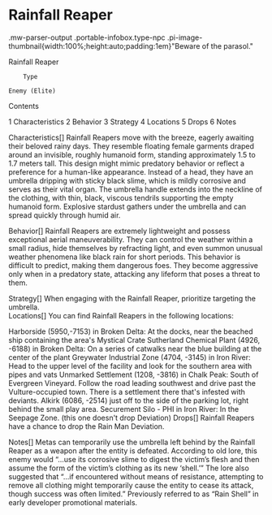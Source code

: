 # Rainfall Reaper

.mw-parser-output .portable-infobox.type-npc .pi-image-thumbnail{width:100%;height:auto;padding:1em}"Beware of the parasol."

Rainfall Reaper


	
		
		
	
	


	

	
		Type
	
	Enemy (Elite)




Contents

1 Characteristics
2 Behavior
3 Strategy
4 Locations
5 Drops
6 Notes



Characteristics[]
Rainfall Reapers move with the breeze, eagerly awaiting their beloved rainy days. They resemble floating female garments draped around an invisible, roughly humanoid form, standing approximately 1.5 to 1.7 meters tall. This design might mimic predatory behavior or reflect a preference for a human-like appearance. Instead of a head, they have an umbrella dripping with sticky black slime, which is mildly corrosive and serves as their vital organ. The umbrella handle extends into the neckline of the clothing, with thin, black, viscous tendrils supporting the empty humanoid form. Explosive stardust gathers under the umbrella and can spread quickly through humid air.

Behavior[]
Rainfall Reapers are extremely lightweight and possess exceptional aerial maneuverability. They can control the weather within a small radius, hide themselves by refracting light, and even summon unusual weather phenomena like black rain for short periods. This behavior is difficult to predict, making them dangerous foes. They become aggressive only when in a predatory state, attacking any lifeform that poses a threat to them.

Strategy[]
When engaging with the Rainfall Reaper, prioritize targeting the umbrella. 	 	 	 		 			 		 		 		 	 
Locations[]
You can find Rainfall Reapers in the following locations:

Harborside (5950,-7153) in Broken Delta: At the docks, near the beached ship containing the area's Mystical Crate
Sutherland Chemical Plant (4926, -6188) in Broken Delta: On a series of catwalks near the blue building at the center of the plant
Greywater Industrial Zone (4704, -3145) in Iron River: Head to the upper level of the facility and look for the southern area with pipes and vats
Unmarked Settlement (1208, -3816) in Chalk Peak: South of Evergreen Vineyard. Follow the road leading southwest and drive past the Vulture-occupied town. There is a settlement there that's infested with deviants.
Alkirk (6086, -2514) just off to the side of the parking lot, right behind the small play area.
Securement Silo - PHI in Iron River: In the Seepage Zone. (this one doesn't drop Deviation)
Drops[]
Rainfall Reapers have a chance to drop the Rain Man Deviation.

Notes[]
Metas can temporarily use the umbrella left behind by the Rainfall Reaper as a weapon after the entity is defeated.
According to old lore, this enemy would “...use its corrosive slime to digest the victim’s flesh and then assume the form of the victim’s clothing as its new ‘shell.’” The lore also suggested that “...if encountered without means of resistance, attempting to remove all clothing might temporarily cause the entity to cease its attack, though success was often limited.”
Previously referred to as “Rain Shell” in early developer promotional materials.
